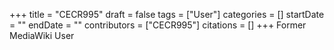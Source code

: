 +++
title = "CECR995"
draft = false
tags = ["User"]
categories = []
startDate = ""
endDate = ""
contributors = ["CECR995"]
citations = []
+++
Former MediaWiki User
